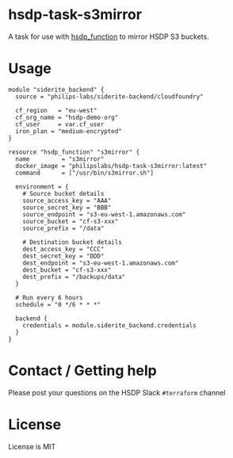 # hsdp-task-s3mirror

A task for use with [hsdp_function](https://registry.terraform.io/providers/philips-software/hsdp/latest/docs/resources/function) to mirror HSDP S3 buckets.

# Usage

```hcl
module "siderite_backend" {
  source = "philips-labs/siderite-backend/cloudfoundry"

  cf_region   = "eu-west"
  cf_org_name = "hsdp-demo-org"
  cf_user     = var.cf_user
  iron_plan = "medium-encrypted"
}

resource "hsdp_function" "s3mirror" {
  name         = "s3mirror"
  docker_image = "philipslabs/hsdp-task-s3mirror:latest"
  command      = ["/usr/bin/s3mirror.sh"]

  environment = {
    # Source bucket details
    source_access_key = "AAA"
    source_secret_key = "BBB"
    source_endpoint = "s3-eu-west-1.amazonaws.com"
    source_bucket = "cf-s3-xxx"
    source_prefix = "/data"

    # Destination bucket details
    dest_access_key = "CCC"
    dest_secret_key = "DDD"
    dest_endpoint = "s3-eu-west-1.amazonaws.com"
    dest_bucket = "cf-s3-xxx"
    dest_prefix = "/backups/data"
  }

  # Run every 6 hours
  schedule = "0 */6 * * *"

  backend {
    credentials = module.siderite_backend.credentials
  }
}
```

# Contact / Getting help

Please post your questions on the HSDP Slack `#terraform` channel

# License

License is MIT
